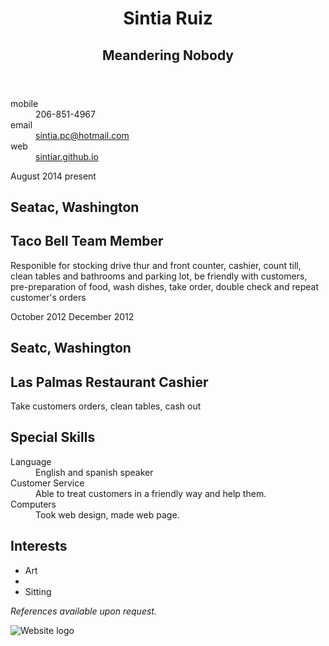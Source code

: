 <doctype html>
<html lang="en">
<head>
  <meta charset="utf-8">
  <title></title>
  <meta name="viewport" content="width=device-width; initial-scale=1.0; maximum-scale=1.0; user-scalable=0;">
  <link rel="stylesheet" href="css/style.css">
</head>
<body>
  <div id="container">
		<div id="inner-wrap">		
		    <div id="main" role="main">
				<div class="col col-one">
					<div>
					    <header>
							<hgroup>							
								<h1>Sintia Ruiz</h1>
								<h2>Meandering Nobody</h2>
							</hgroup>
					    </header>						
						<div id="contact-info">
							<dl>
								<dt>mobile</dt>
								<dd>206-851-4967</dd>
								<dt>email</dt>
								<dd><a href="mailto:nobody.special@nobodycares.com?subject=feedback">sintia.pc@hotmail.com</a></dd>
								<dt>web</dt>
								<dd><a href="#">sintiar.github.io</a></dd>
							</dl>
						</div>							
						<article>
							<div class="date-ranges">
							    <span class="job-start">August 2014</span>
							    <span class="job-end">present</span>
							</div>						
							<hgroup>
								<h1 class="job-location">Seatac, Washington</h1>
								<h2 class="job-title">Taco Bell Team Member</h2>														
							</hgroup>
							<p class="job-details">Responible for stocking drive thur and front counter, cashier, count till, clean tables and bathrooms and parking lot, be friendly with customers, pre-preparation of food, wash dishes, take order, double check and repeat customer's orders</p>
						</article>
						<article>
							<div class="date-ranges">
							    <span class="job-start">October 2012</span>
							    <span class="job-end">December 2012</span>
							</div>							
							<hgroup>
								<h1 class="job-location">Seatc, Washington</h1>
								<h2 class="job-title">Las Palmas Restaurant Cashier</h2>								
							</hgroup>							
							<p class="job-details">Take customers orders, clean tables, cash out</p>
						</article>
					</div>
				</div>
				<div class="col col-two">	
					<article>
						<h1>Special Skills</h1>
						<dl>
							<dt>Language</dt>
							<dd>English and spanish speaker</dd>
							<dt>Customer Service</dt>
							<dd>Able to treat customers in a friendly way and help them.</dd>
							<dt>Computers</dt>
							<dd>Took web design, made web page.</dd>
						</dl>
					</article>
					<article>
						<h1>Interests</h1>
						<ul>
							<li>Art</li>
							<li></li>
							<li>Sitting</li>
						</ul>
						<p><em>References available upon request.</em></p>						
					</article>			
				</div>
	    	</div>
	    <footer></footer>
		<div id="logo"><img src="img/logo.jpg" alt="Website logo"></div>
	</div>
  </div>
</body>
</html>
